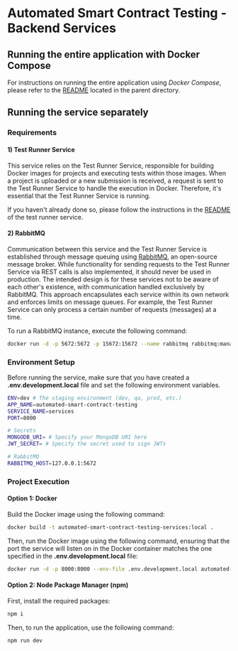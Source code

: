 # Automated Smart Contract Testing - Backend Services

## Running the entire application with Docker Compose

For instructions on running the entire application using _Docker Compose_, please refer to the [README](../README.md) located in the parent directory.

## Running the service separately

### Requirements

#### 1) Test Runner Service

This service relies on the Test Runner Service, responsible for building Docker images for projects and executing tests within those images. When a project is uploaded or a new submission is received, a request is sent to the Test Runner Service to handle the execution in Docker. Therefore, it's essential that the Test Runner Service is running.

If you haven't already done so, please follow the instructions in the [README](../test-runner/README.md) of the test runner service.

#### 2) RabbitMQ

Communication between this service and the Test Runner Service is established through message queuing using [RabbitMQ](https://www.rabbitmq.com), an open-source message broker. While functionality for sending requests to the Test Runner Service via REST calls is also implemented, it should never be used in production. The intended design is for these services not to be aware of each other's existence, with communication handled exclusively by RabbitMQ. This approach encapsulates each service within its own network and enforces limits on message queues. For example, the Test Runner Service can only process a certain number of requests (messages) at a time.

To run a RabbitMQ instance, execute the following command:

```bash
docker run -d -p 5672:5672 -p 15672:15672 --name rabbitmq rabbitmq:management
```

### Environment Setup

Before running the service, make sure that you have created a **.env.development.local** file and set the following environment variables.

```bash
ENV=dev # The staging environment (dev, qa, prod, etc.)
APP_NAME=automated-smart-contract-testing
SERVICE_NAME=services
PORT=8000

# Secrets
MONGODB_URI= # Specify your MongoDB URI here
JWT_SECRET= # Specify the secret used to sign JWTs

# RabbitMQ
RABBITMQ_HOST=127.0.0.1:5672
```

### Project Execution

#### Option 1: Docker

Build the Docker image using the following command:

```bash
docker build -t automated-smart-contract-testing-services:local .
```

Then, run the Docker image using the following command, ensuring that the port the service will listen on in the Docker container matches the one specified in the **.env.development.local** file:

```bash
docker run -d -p 8000:8000 --env-file .env.development.local automated-smart-contract-testing-services:local
```

#### Option 2: Node Package Manager (npm)

First, install the required packages:

```bash
npm i
```

Then, to run the application, use the following command:

```bash
npm run dev
```
